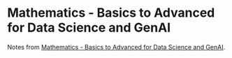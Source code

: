 # Mathematics - Basics to Advanced for Data Science and GenAI

Notes from [Mathematics - Basics to Advanced for Data Science and GenAI](https://www.udemy.com/course/mathematics-basics-to-advanced-for-data-science-and-ml).